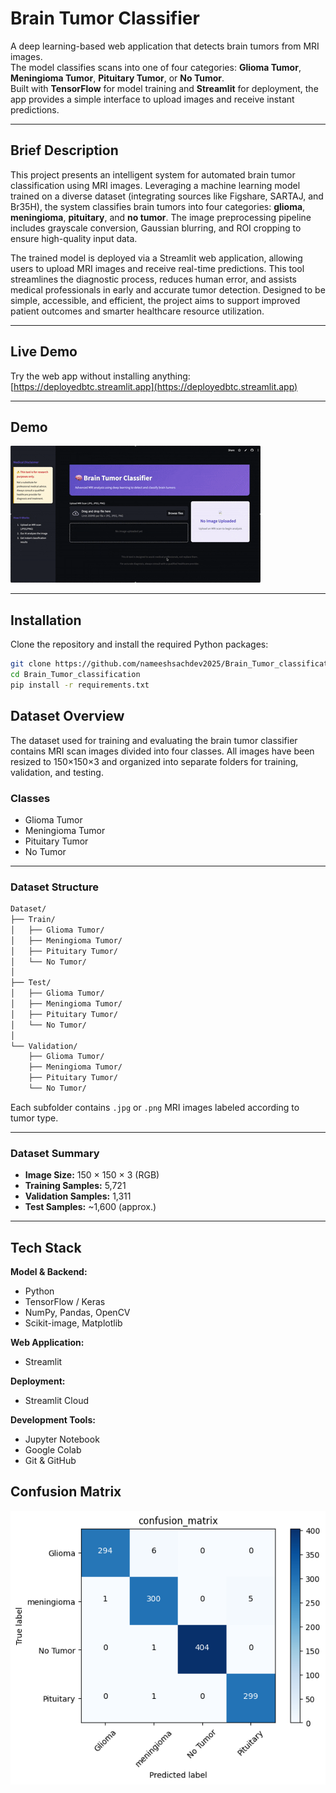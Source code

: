# Brain Tumor Classifier

A deep learning-based web application that detects brain tumors from MRI images.  
The model classifies scans into one of four categories: **Glioma Tumor**, **Meningioma Tumor**, **Pituitary Tumor**, or **No Tumor**.  
Built with **TensorFlow** for model training and **Streamlit** for deployment, the app provides a simple interface to upload images and receive instant predictions.

---

## Brief Description

This project presents an intelligent system for automated brain tumor classification using MRI images. Leveraging a machine learning model trained on a diverse dataset (integrating sources like Figshare, SARTAJ, and Br35H), the system classifies brain tumors into four categories: **glioma**, **meningioma**, **pituitary**, and **no tumor**. The image preprocessing pipeline includes grayscale conversion, Gaussian blurring, and ROI cropping to ensure high-quality input data.

The trained model is deployed via a Streamlit web application, allowing users to upload MRI images and receive real-time predictions. This tool streamlines the diagnostic process, reduces human error, and assists medical professionals in early and accurate tumor detection. Designed to be simple, accessible, and efficient, the project aims to support improved patient outcomes and smarter healthcare resource utilization.

---

## Live Demo

Try the web app without installing anything:  
[https://deployedbtc.streamlit.app](https://deployedbtc.streamlit.app)

---

## Demo

![Demo](https://github.com/nameeshsachdev2025/Brain_Tumor_classification/blob/main/brain_tumor_demo2.gif?raw=true)

---

## Installation

Clone the repository and install the required Python packages:

```bash
git clone https://github.com/nameeshsachdev2025/Brain_Tumor_classification.git
cd Brain_Tumor_classification
pip install -r requirements.txt
```

## Dataset Overview

The dataset used for training and evaluating the brain tumor classifier contains MRI scan images divided into four classes. All images have been resized to 150×150×3 and organized into separate folders for training, validation, and testing.

### Classes
- Glioma Tumor
- Meningioma Tumor
- Pituitary Tumor
- No Tumor

---

### Dataset Structure

```txt
Dataset/
├── Train/
│   ├── Glioma Tumor/
│   ├── Meningioma Tumor/
│   ├── Pituitary Tumor/
│   └── No Tumor/
│
├── Test/
│   ├── Glioma Tumor/
│   ├── Meningioma Tumor/
│   ├── Pituitary Tumor/
│   └── No Tumor/
│
└── Validation/
    ├── Glioma Tumor/
    ├── Meningioma Tumor/
    ├── Pituitary Tumor/
    └── No Tumor/
```


Each subfolder contains `.jpg` or `.png` MRI images labeled according to tumor type.

---

### Dataset Summary

- **Image Size:** 150 × 150 × 3 (RGB)
- **Training Samples:** 5,721
- **Validation Samples:** 1,311
- **Test Samples:** ~1,600 (approx.)

---
## Tech Stack

**Model & Backend:**

- Python
- TensorFlow / Keras
- NumPy, Pandas, OpenCV
- Scikit-image, Matplotlib

**Web Application:**

- Streamlit

**Deployment:**

- Streamlit Cloud

**Development Tools:**

- Jupyter Notebook
- Google Colab
- Git & GitHub

## Confusion Matrix

![Confusion Matrix](https://raw.githubusercontent.com/nameeshsachdev2025/Brain_Tumor_classification/main/Brain_Tumor_classification/confusion_matrix_final.png)




